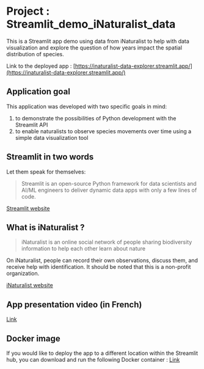 # Project : Streamlit_demo_iNaturalist_data
This is a Streamlit app demo using data from iNaturalist to help with data visualization and explore the question of how years impact the spatial distribution of species.

Link to the deployed app :
[https://inaturalist-data-explorer.streamlit.app/](https://inaturalist-data-explorer.streamlit.app/)

## Application goal
This application was developed with two specific goals in mind:
1. to demonstrate the possibilities of Python development with the Streamlit API
2. to enable naturalists to observe species movements over time using a simple data visualization tool 

## Streamlit in two words
Let them speak for themselves:
> Streamlit is an open-source Python framework for data scientists and AI/ML engineers to deliver dynamic data apps with only a few lines of code.

[Streamlit website](https://docs.streamlit.io/)


## What is iNaturalist ?
> iNaturalist is an online social network of people sharing biodiversity information to help each other learn about nature

On iNaturalist, people can record their own observations, discuss them, and receive help with identification.
It should be noted that this is a non-profit organization.

[iNaturalist website](https://www.inaturalist.org/)


## App presentation video (in French)
[Link](https://drive.google.com/file/d/1SVrkAIEj-IGNwkQq2zgRfSlTouHE41pG/view?usp=drive_link)

## Docker image
If you would like to deploy the app to a different location within the Streamlit hub, you can download and run the following Docker container :
[Link](https://hub.docker.com/repository/docker/jduvalphd/inaturalist_data_explorer/general)
